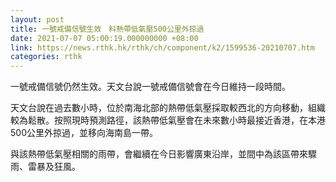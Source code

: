 ```yaml
---
layout: post
title: 一號戒備信號生效　料熱帶低氣壓500公里外掠過
date: 2021-07-07 05:00:19.000000000 +08:00
link: https://news.rthk.hk/rthk/ch/component/k2/1599536-20210707.htm
categories: rthk
---
```


一號戒備信號仍然生效。天文台說一號戒備信號會在今日維持一段時間。

天文台說在過去數小時，位於南海北部的熱帶低氣壓採取較西北的方向移動，組織較為鬆散。按照現時預測路徑，該熱帶低氣壓會在未來數小時最接近香港，在本港500公里外掠過，並移向海南島一帶。

與該熱帶低氣壓相關的雨帶，會繼續在今日影響廣東沿岸，並間中為該區帶來驟雨、雷暴及狂風。
